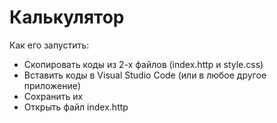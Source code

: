 # Калькулятор

Как его запустить:
- Скопировать коды из 2-х файлов (index.http и style.css)
- Вставить коды в Visual Studio Code (или в любое другое приложение)
- Сохранить их
- Открыть файл index.http

